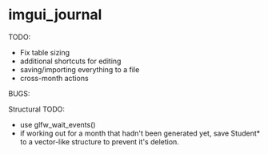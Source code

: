 # imgui_journal

TODO:
- Fix table sizing
- additional shortcuts for editing
- saving/importing everything to a file
- cross-month actions

BUGS:

Structural TODO:
- use glfw_wait_events()
- if working out for a month that hadn't been generated yet, save Student* to a vector-like structure to prevent it's deletion.